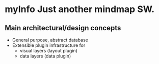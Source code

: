 # **myInfo** Just another mindmap SW.

## Main architectural/design concepts
* General purpose, abstract database
* Extensible plugin infrastructure for
	* visual layers (layout plugin)
	* data layers (data plugin)
